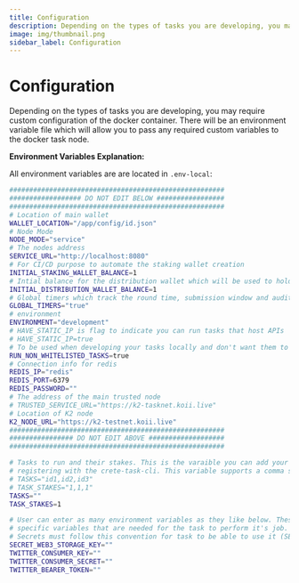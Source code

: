 ```yaml
---
title: Configuration
description: Depending on the types of tasks you are developing, you may require custom configuration of the docker container.
image: img/thumbnail.png
sidebar_label: Configuration
---
```


# Configuration

Depending on the types of tasks you are developing, you may require custom configuration of the docker container. There will be an environment variable file which will allow you to pass any required custom variables to the docker task node.

**Environment Variables Explanation:**

All environment variables are are located in `.env-local`:

```bash
######################################################
################## DO NOT EDIT BELOW #################
######################################################
# Location of main wallet
WALLET_LOCATION="/app/config/id.json"
# Node Mode
NODE_MODE="service"
# The nodes address
SERVICE_URL="http://localhost:8080"
# For CI/CD purpose to automate the staking wallet creation
INITIAL_STAKING_WALLET_BALANCE=1
# Intial balance for the distribution wallet which will be used to hold the distribution list.
INITIAL_DISTRIBUTION_WALLET_BALANCE=1
# Global timers which track the round time, submission window and audit window and call those functions
GLOBAL_TIMERS="true"
# environment
ENVIRONMENT="development"
# HAVE_STATIC_IP is flag to indicate you can run tasks that host APIs
# HAVE_STATIC_IP=true
# To be used when developing your tasks locally and don't want them to be whitelisted by koii team yet
RUN_NON_WHITELISTED_TASKS=true
# Connection info for redis
REDIS_IP="redis"
REDIS_PORT=6379
REDIS_PASSWORD=""
# The address of the main trusted node
# TRUSTED_SERVICE_URL="https://k2-tasknet.koii.live"
# Location of K2 node
K2_NODE_URL="https://k2-testnet.koii.live"
######################################################
################ DO NOT EDIT ABOVE ###################
######################################################

# Tasks to run and their stakes. This is the varaible you can add your Task ID to after
# registering with the crete-task-cli. This variable supports a comma separated list:
# TASKS="id1,id2,id3"
# TASK_STAKES="1,1,1"
TASKS=""
TASK_STAKES=1

# User can enter as many environment variables as they like below. These can be task
# specific variables that are needed for the task to perform it's job. Some examples:
# Secrets must follow this convention for task to be able to use it (SECRET_<secret name>)
SECRET_WEB3_STORAGE_KEY=""
TWITTER_CONSUMER_KEY=""
TWITTER_CONSUMER_SECRET=""
TWITTER_BEARER_TOKEN=""
```
